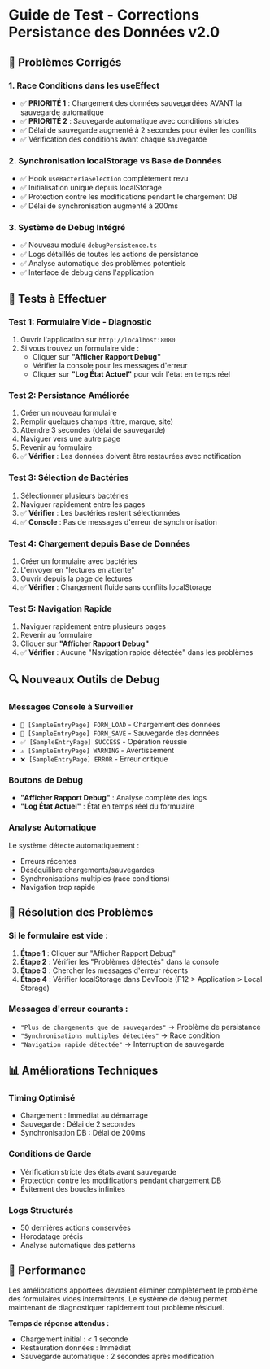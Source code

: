 # Guide de Test - Corrections Persistance des Données v2.0

## 🔧 **Problèmes Corrigés**

### 1. **Race Conditions dans les useEffect**
- ✅ **PRIORITÉ 1** : Chargement des données sauvegardées AVANT la sauvegarde automatique
- ✅ **PRIORITÉ 2** : Sauvegarde automatique avec conditions strictes
- ✅ Délai de sauvegarde augmenté à 2 secondes pour éviter les conflits
- ✅ Vérification des conditions avant chaque sauvegarde

### 2. **Synchronisation localStorage vs Base de Données**
- ✅ Hook `useBacteriaSelection` complètement revu
- ✅ Initialisation unique depuis localStorage
- ✅ Protection contre les modifications pendant le chargement DB
- ✅ Délai de synchronisation augmenté à 200ms

### 3. **Système de Debug Intégré**
- ✅ Nouveau module `debugPersistence.ts`
- ✅ Logs détaillés de toutes les actions de persistance
- ✅ Analyse automatique des problèmes potentiels
- ✅ Interface de debug dans l'application

## 🧪 **Tests à Effectuer**

### Test 1: Formulaire Vide - Diagnostic
1. Ouvrir l'application sur `http://localhost:8080`
2. Si vous trouvez un formulaire vide :
   - Cliquer sur **"Afficher Rapport Debug"**
   - Vérifier la console pour les messages d'erreur
   - Cliquer sur **"Log État Actuel"** pour voir l'état en temps réel

### Test 2: Persistance Améliorée
1. Créer un nouveau formulaire
2. Remplir quelques champs (titre, marque, site)
3. Attendre 3 secondes (délai de sauvegarde)
4. Naviguer vers une autre page
5. Revenir au formulaire
6. ✅ **Vérifier** : Les données doivent être restaurées avec notification

### Test 3: Sélection de Bactéries
1. Sélectionner plusieurs bactéries
2. Naviguer rapidement entre les pages
3. ✅ **Vérifier** : Les bactéries restent sélectionnées
4. ✅ **Console** : Pas de messages d'erreur de synchronisation

### Test 4: Chargement depuis Base de Données
1. Créer un formulaire avec bactéries
2. L'envoyer en "lectures en attente"
3. Ouvrir depuis la page de lectures
4. ✅ **Vérifier** : Chargement fluide sans conflits localStorage

### Test 5: Navigation Rapide
1. Naviguer rapidement entre plusieurs pages
2. Revenir au formulaire
3. Cliquer sur **"Afficher Rapport Debug"**
4. ✅ **Vérifier** : Aucune "Navigation rapide détectée" dans les problèmes

## 🔍 **Nouveaux Outils de Debug**

### **Messages Console à Surveiller**
- `📂 [SampleEntryPage] FORM_LOAD` - Chargement des données
- `💾 [SampleEntryPage] FORM_SAVE` - Sauvegarde des données
- `✅ [SampleEntryPage] SUCCESS` - Opération réussie
- `⚠️ [SampleEntryPage] WARNING` - Avertissement
- `❌ [SampleEntryPage] ERROR` - Erreur critique

### **Boutons de Debug**
- **"Afficher Rapport Debug"** : Analyse complète des logs
- **"Log État Actuel"** : État en temps réel du formulaire

### **Analyse Automatique**
Le système détecte automatiquement :
- Erreurs récentes
- Déséquilibre chargements/sauvegardes
- Synchronisations multiples (race conditions)
- Navigation trop rapide

## 🎯 **Résolution des Problèmes**

### Si le formulaire est vide :
1. **Étape 1** : Cliquer sur "Afficher Rapport Debug"
2. **Étape 2** : Vérifier les "Problèmes détectés" dans la console
3. **Étape 3** : Chercher les messages d'erreur récents
4. **Étape 4** : Vérifier localStorage dans DevTools (F12 > Application > Local Storage)

### Messages d'erreur courants :
- `"Plus de chargements que de sauvegardes"` → Problème de persistance
- `"Synchronisations multiples détectées"` → Race condition
- `"Navigation rapide détectée"` → Interruption de sauvegarde

## 📊 **Améliorations Techniques**

### **Timing Optimisé**
- Chargement : Immédiat au démarrage
- Sauvegarde : Délai de 2 secondes
- Synchronisation DB : Délai de 200ms

### **Conditions de Garde**
- Vérification stricte des états avant sauvegarde
- Protection contre les modifications pendant chargement DB
- Évitement des boucles infinites

### **Logs Structurés**
- 50 dernières actions conservées
- Horodatage précis
- Analyse automatique des patterns

## 🚀 **Performance**

Les améliorations apportées devraient éliminer complètement le problème des formulaires vides intermittents. Le système de debug permet maintenant de diagnostiquer rapidement tout problème résiduel.

**Temps de réponse attendus :**
- Chargement initial : < 1 seconde
- Restauration données : Immédiat
- Sauvegarde automatique : 2 secondes après modification 